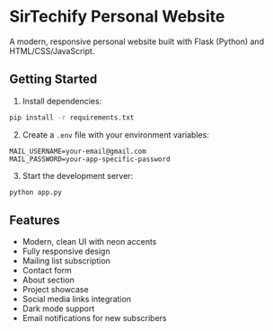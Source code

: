 # SirTechify Personal Website

A modern, responsive personal website built with Flask (Python) and HTML/CSS/JavaScript.

## Getting Started

1. Install dependencies:
```bash
pip install -r requirements.txt
```

2. Create a `.env` file with your environment variables:
```
MAIL_USERNAME=your-email@gmail.com
MAIL_PASSWORD=your-app-specific-password
```

3. Start the development server:
```bash
python app.py
```

## Features
- Modern, clean UI with neon accents
- Fully responsive design
- Mailing list subscription
- Contact form
- About section
- Project showcase
- Social media links integration
- Dark mode support
- Email notifications for new subscribers
